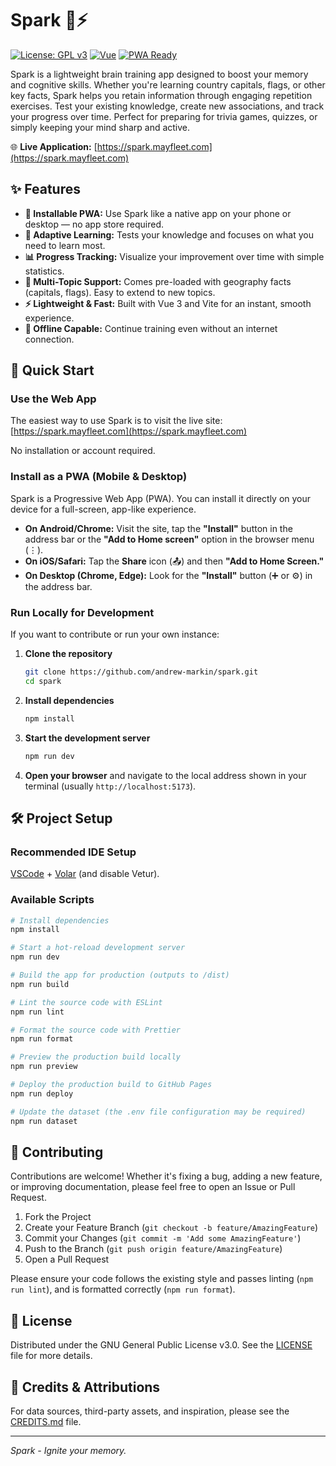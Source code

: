 # Spark 🧠⚡

[![License: GPL v3](https://img.shields.io/badge/License-GPLv3-blue.svg)](https://www.gnu.org/licenses/gpl-3.0)
[![Vue](https://img.shields.io/badge/Vue-3.x-brightgreen)](https://vuejs.org/)
[![PWA Ready](https://img.shields.io/badge/PWA-Ready-brightgreen)](https://web.dev/progressive-web-apps/)

Spark is a lightweight brain training app designed to boost your memory and cognitive skills. Whether you're learning country capitals, flags, or other key facts, Spark helps you retain information through engaging repetition exercises. Test your existing knowledge, create new associations, and track your progress over time. Perfect for preparing for trivia games, quizzes, or simply keeping your mind sharp and active.

🌐 **Live Application:** [https://spark.mayfleet.com](https://spark.mayfleet.com)

## ✨ Features

- **📱 Installable PWA:** Use Spark like a native app on your phone or desktop — no app store required.
- **🧠 Adaptive Learning:** Tests your knowledge and focuses on what you need to learn most.
- **📊 Progress Tracking:** Visualize your improvement over time with simple statistics.
- **🎯 Multi-Topic Support:** Comes pre-loaded with geography facts (capitals, flags). Easy to extend to new topics.
- **⚡ Lightweight & Fast:** Built with Vue 3 and Vite for an instant, smooth experience.
- **📶 Offline Capable:** Continue training even without an internet connection.

## 🚀 Quick Start

### Use the Web App

The easiest way to use Spark is to visit the live site:
[https://spark.mayfleet.com](https://spark.mayfleet.com)

No installation or account required.

### Install as a PWA (Mobile & Desktop)

Spark is a Progressive Web App (PWA). You can install it directly on your device for a full-screen, app-like experience.

- **On Android/Chrome:** Visit the site, tap the **"Install"** button in the address bar or the **"Add to Home screen"** option in the browser menu (⋮).
- **On iOS/Safari:** Tap the **Share** icon (📤) and then **"Add to Home Screen."**
- **On Desktop (Chrome, Edge):** Look for the **"Install"** button (➕ or ⚙️) in the address bar.

### Run Locally for Development

If you want to contribute or run your own instance:

1.  **Clone the repository**

    ```bash
    git clone https://github.com/andrew-markin/spark.git
    cd spark
    ```

2.  **Install dependencies**

    ```bash
    npm install
    ```

3.  **Start the development server**

    ```bash
    npm run dev
    ```

4.  **Open your browser** and navigate to the local address shown in your terminal (usually `http://localhost:5173`).

## 🛠️ Project Setup

### Recommended IDE Setup

[VSCode](https://code.visualstudio.com/) + [Volar](https://marketplace.visualstudio.com/items?itemName=Vue.volar) (and disable Vetur).

### Available Scripts

```bash
# Install dependencies
npm install

# Start a hot-reload development server
npm run dev

# Build the app for production (outputs to /dist)
npm run build

# Lint the source code with ESLint
npm run lint

# Format the source code with Prettier
npm run format

# Preview the production build locally
npm run preview

# Deploy the production build to GitHub Pages
npm run deploy

# Update the dataset (the .env file configuration may be required)
npm run dataset
```

## 🤝 Contributing

Contributions are welcome! Whether it's fixing a bug, adding a new feature, or improving documentation, please feel free to open an Issue or Pull Request.

1.  Fork the Project
2.  Create your Feature Branch (`git checkout -b feature/AmazingFeature`)
3.  Commit your Changes (`git commit -m 'Add some AmazingFeature'`)
4.  Push to the Branch (`git push origin feature/AmazingFeature`)
5.  Open a Pull Request

Please ensure your code follows the existing style and passes linting (`npm run lint`), and is formatted correctly (`npm run format`).

## 📜 License

Distributed under the GNU General Public License v3.0. See the [LICENSE](./LICENSE) file for more details.

## 🙏 Credits & Attributions

For data sources, third-party assets, and inspiration, please see the [CREDITS.md](CREDITS.md) file.

---

_Spark - Ignite your memory._
